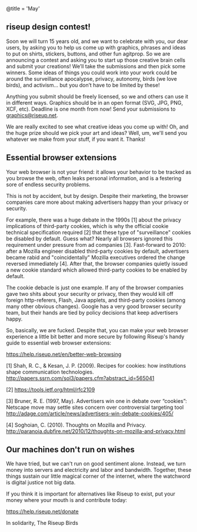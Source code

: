 @title = 'May'

## riseup design contest!

Soon we will turn 15 years old, and we want to celebrate with you, our 
dear users, by asking you to help us come up with graphics, phrases and 
ideas to put on shirts, stickers, buttons, and other fun agitprop. So we 
are announcing a contest and asking you to start up those creative brain 
cells and submit your creations! We’ll take the submissions and then 
pick some winners. Some ideas of things you could work into your work 
could be around the surveillance apocalypse, privacy, autonomy, birds 
(we love birds), and activism... but you don’t have to be limited by 
these!

Anything you submit should be freely licensed, so we and others can use 
it in different ways. Graphics should be in an open format (SVG, JPG, 
PNG, XCF, etc). Deadline is one month from now! Send your submissions to 
graphics@riseup.net.

We are really excited to see what creative ideas you come up with! Oh, 
and the huge prize should we pick your art and ideas? Well, um, we'll 
send you whatever we make from your stuff, if you want it. Thanks!

## Essential browser extensions

Your web browser is not your friend: it allows your behavior to be 
tracked as you browse the web, often leaks personal information, and is 
a festering sore of endless security problems.

This is not by accident, but by design. Despite their marketing, the 
browser companies care more about making advertisers happy than your 
privacy or security.

For example, there was a huge debate in the 1990s [1] about the privacy 
implications of third-party cookies, which is why the official cookie 
technical specification required [2] that these type of "surveillance" 
cookies be disabled by default. Guess what? Nearly all browsers ignored 
this requirement under pressure from ad companies [3]. Fast-forward to 
2010: after a Mozilla engineer disabled third-party cookies by default, 
advertisers became rabid and "coincidentally" Mozilla executives ordered 
the change reversed immediately [4]. After that, the browser companies 
quietly issued a new cookie standard which allowed third-party cookies 
to be enabled by default.

The cookie debacle is just one example. If any of the browser companies 
gave two shits about your security or privacy, then they would kill off 
foreign http-referers, Flash, Java applets, and third-party cookies 
(among many other obvious changes). Google has a very good browser 
security team, but their hands are tied by policy decisions that keep 
advertisers happy.

So, basically, we are fucked. Despite that, you can make your web 
browser experience a little bit better and more secure by following 
Riseup's handy guide to essential web browser extensions:

https://help.riseup.net/en/better-web-browsing

[1] Shah, R. C., & Kesan, J. P. (2009). Recipes for cookies: how 
institutions shape communication technologies. 
http://papers.ssrn.com/sol3/papers.cfm?abstract_id=565041

[2] https://tools.ietf.org/html/rfc2109

[3] Bruner, R. E. (1997, May). Advertisers win one in debate over 
“cookies”: Netscape move may settle sites concern over controversial 
targeting tool 
http://adage.com/article/news/advertisers-win-debate-cookies/405/

[4] Soghoian, C. (2010). Thoughts on Mozilla and Privacy. 
http://paranoia.dubfire.net/2010/12/thoughts-on-mozilla-and-privacy.html

## Our machines don't run on wishes

We have tried, but we can't run on good sentiment alone. Instead, we 
turn money into servers and electricity and labor and bandwidth. 
Together, these things sustain our little magical corner of the 
internet, where the watchword is digital justice not big data.

If you think it is important for alternatives like Riseup to exist, put 
your money where your mouth is and contribute today:

   https://help.riseup.net/donate

In solidarity,
The Riseup Birds
